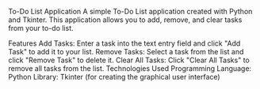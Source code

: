 To-Do List Application
A simple To-Do List application created with Python and Tkinter. This application allows you to add, remove, and clear tasks from your to-do list.

Features
Add Tasks: Enter a task into the text entry field and click "Add Task" to add it to your list.
Remove Tasks: Select a task from the list and click "Remove Task" to delete it.
Clear All Tasks: Click "Clear All Tasks" to remove all tasks from the list.
Technologies Used
Programming Language: Python
Library: Tkinter (for creating the graphical user interface)
